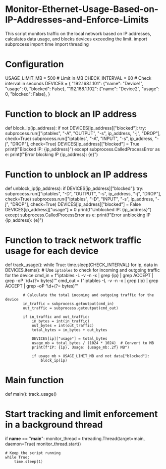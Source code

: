 # Monitor-Ethernet-Usage-Based-on-IP-Addresses-and-Enforce-Limits
This script monitors traffic on the local network based on IP addresses, calculates data usage, and blocks devices exceeding the limit.
import subprocess
import time
import threading

# Configuration
USAGE_LIMIT_MB = 500  # Limit in MB
CHECK_INTERVAL = 60  # Check interval in seconds
DEVICES = {
    "192.168.1.101": {"name": "Device1", "usage": 0, "blocked": False},
    "192.168.1.102": {"name": "Device2", "usage": 0, "blocked": False},
}

# Function to block an IP address
def block_ip(ip_address):
    if not DEVICES[ip_address]["blocked"]:
        try:
            subprocess.run(["iptables", "-A", "OUTPUT", "-s", ip_address, "-j", "DROP"], check=True)
            subprocess.run(["iptables", "-A", "INPUT", "-s", ip_address, "-j", "DROP"], check=True)
            DEVICES[ip_address]["blocked"] = True
            print(f"Blocked IP: {ip_address}")
        except subprocess.CalledProcessError as e:
            print(f"Error blocking IP {ip_address}: {e}")

# Function to unblock an IP address
def unblock_ip(ip_address):
    if DEVICES[ip_address]["blocked"]:
        try:
            subprocess.run(["iptables", "-D", "OUTPUT", "-s", ip_address, "-j", "DROP"], check=True)
            subprocess.run(["iptables", "-D", "INPUT", "-s", ip_address, "-j", "DROP"], check=True)
            DEVICES[ip_address]["blocked"] = False
            DEVICES[ip_address]["usage"] = 0
            print(f"Unblocked IP: {ip_address}")
        except subprocess.CalledProcessError as e:
            print(f"Error unblocking IP {ip_address}: {e}")

# Function to track network traffic usage for each device
def track_usage():
    while True:
        time.sleep(CHECK_INTERVAL)
        for ip, data in DEVICES.items():
            # Use `iptables` to check for incoming and outgoing traffic for the device
            cmd_in = f"iptables -L -v -n -x | grep {ip} | grep ACCEPT | grep -oP '\\d+(?= bytes)'"
            cmd_out = f"iptables -L -v -n -x | grep {ip} | grep ACCEPT | grep -oP '\\d+(?= bytes)'"

            # Calculate the total incoming and outgoing traffic for the device
            in_traffic = subprocess.getoutput(cmd_in)
            out_traffic = subprocess.getoutput(cmd_out)

            if in_traffic and out_traffic:
                in_bytes = int(in_traffic)
                out_bytes = int(out_traffic)
                total_bytes = in_bytes + out_bytes

                DEVICES[ip]["usage"] = total_bytes
                usage_mb = total_bytes / (1024 * 1024)  # Convert to MB
                print(f"IP: {ip}, Usage: {usage_mb:.2f} MB")

                if usage_mb > USAGE_LIMIT_MB and not data["blocked"]:
                    block_ip(ip)

# Main function
def main():
    track_usage()

# Start tracking and limit enforcement in a background thread
if __name__ == "__main__":
    monitor_thread = threading.Thread(target=main, daemon=True)
    monitor_thread.start()

    # Keep the script running
    while True:
        time.sleep(1)
